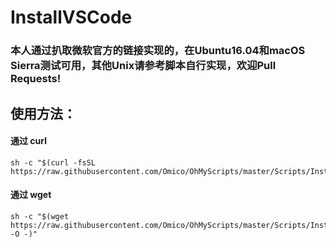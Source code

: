 # InstallVSCode

### 本人通过扒取微软官方的链接实现的，在Ubuntu16.04和macOS Sierra测试可用，其他Unix请参考脚本自行实现，欢迎Pull Requests!

## 使用方法：

#### 通过 curl

```shell
sh -c "$(curl -fsSL https://raw.githubusercontent.com/Omico/OhMyScripts/master/Scripts/InstallVSCode/InstallVSCode.sh)"
```

#### 通过 wget

```shell
sh -c "$(wget https://raw.githubusercontent.com/Omico/OhMyScripts/master/Scripts/InstallVSCode/InstallVSCode.sh -O -)"
```

